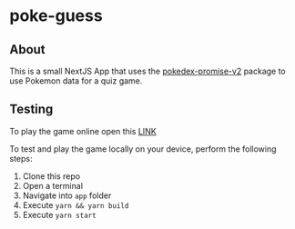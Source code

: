 # poke-guess

## About

This is a small NextJS App that uses the [pokedex-promise-v2](https://github.com/PokeAPI/pokedex-promise-v2) package to use Pokemon data for a quiz game.

## Testing

To play the game online open this [LINK](https://pokemon.robin-thoene.com/)

To test and play the game locally on your device, perform the following steps:

1. Clone this repo
2. Open a terminal
3. Navigate into `app` folder
4. Execute `yarn && yarn build`
5. Execute `yarn start`

